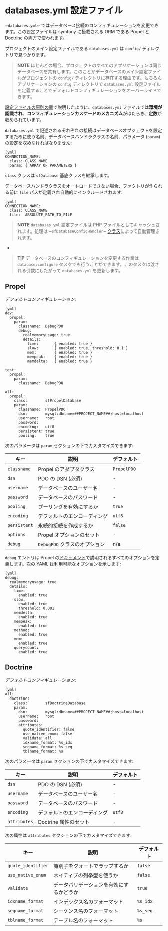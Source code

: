 databases.yml 設定ファイル
==========================

~`databases.yml`~ ではデータベース接続のコンフィギュレーションを変更できます。この設定ファイルは symfony に搭載される ORM である Propel と Doctrine の両方で使われます。

プロジェクトのメイン設定ファイルである `databases.yml` は `config/` ディレクトリで見つかります。

>**NOTE**
>ほとんどの場合、プロジェクトのすべてのアプリケーションは同じデータベースを共有します。このことがデータベースのメイン設定ファイルがプロジェクトの `config/` ディレクトリに存在する理由です。もちろんアプリケーションの `config` ディレクトリで `databases.yml` 設定ファイルを定義することでデフォルトコンフィギュレーションをオーバーライドできます。

[設定ファイルの原則の章](#chapter_03)で説明したように、`databases.yml` ファイルでは**環境が認識され**、**コンフィギュレーションカスケードのメカニズム**がはたらき、**定数**が収められています。

`databases.yml` で記述されるそれぞれの接続はデータベースオブジェクトを設定するために使う名前、データベースハンドラクラスの名前、パラメータ (`param`) の設定を収めなければなりません:

    [yml]
    CONNECTION_NAME:
      class: CLASS_NAME
      param: { ARRAY OF PARAMETERS }

`class` クラスは `sfDatabase` 基底クラスを継承します。

データベースハンドラクラスをオートロードできない場合、ファクトリが作られる前に `file` パスが定義され自動的にインクルードされます:

    [yml]
    CONNECTION_NAME:
      class: CLASS_NAME
      file:  ABSOLUTE_PATH_TO_FILE

>**NOTE**
>`databases.yml` 設定ファイルは PHP ファイルとしてキャッシュされます。処理は ~`sfDatabaseConfigHandler`~ [クラス](#chapter_14_config_handlers_yml)によって自動管理されます。

-

>**TIP**
>データベースのコンフィギュレーションを変更する作業は `database:configure` タスクでも行うことができます。このタスクは渡される引数にしたがって `databases.yml` を更新します。

Propel
------

*デフォルトコンフィギュレーション*:

    [yml]
    dev:
      propel:
        param:
          classname:  DebugPDO
          debug:
            realmemoryusage: true
            details:
              time:       { enabled: true }
              slow:       { enabled: true, threshold: 0.1 }
              mem:        { enabled: true }
              mempeak:    { enabled: true }
              memdelta:   { enabled: true }

    test:
      propel:
        param:
          classname:  DebugPDO

    all:
      propel:
        class:        sfPropelDatabase
        param:
          classname:  PropelPDO
          dsn:        mysql:dbname=##PROJECT_NAME##;host=localhost
          username:   root
          password:   
          encoding:   utf8
          persistent: true
          pooling:    true

次のパラメータは `param` セクションの下でカスタマイズできます:

 | キー         | 説明                        | デフォルト    |
 | ------------ | ----------------------------| -------------- |
 | `classname`  | Propel のアダプタクラス    | `PropelPDO`    |
 | `dsn`        | PDO の DSN (必須)            | -              |
 | `username`   | データベースのユーザー名     | -              |
 | `password`   | データベースのパスワード     | -              |
 | `pooling`    | プーリングを有効にするか     | `true`         |
 | `encoding`   | デフォルトのエンコーディング | `utf8`        |
 | `persistent` | 永続的接続を作成するか       | `false`        |
 | `options`    | Propel オプションのセット    | -              |
 | `debug`      | `DebugPDO` クラスのオプション| n/a            |

`debug` エントリは Propel の[ドキュメント](http://propel.phpdb.org/docs/api/1.4/runtime/propel-util/DebugPDO.html#class_details)で説明されるすべてのオプションを定義します。次の YAML は利用可能なオプションを示します:

    [yml]
    debug:
      realmemoryusage: true
      details:
        time:
          enabled: true
        slow:
          enabled: true
          threshold: 0.001
        memdelta:
          enabled: true
        mempeak:
          enabled: true
        method:
          enabled: true
        mem:
          enabled: true
        querycount:
          enabled: true

Doctrine
--------

*デフォルトコンフィギュレーション*:

    [yml]
    all:
      doctrine:
        class:        sfDoctrineDatabase
        param:
          dsn:        mysql:dbname=##PROJECT_NAME##;host=localhost
          username:   root
          password:   
          attributes:
            quote_identifier: false
            use_native_enum: false
            validate: all
            idxname_format: %s_idx
            seqname_format: %s_seq
            tblname_format: %s

次のパラメータは `param` セクションの下でカスタマイズできます:

 | キー         | 説明                        | デフォルト |
 | ------------ | --------------------------- | ------------ |
 | `dsn`        | PDO の DSN (必須)           | -            |
 | `username`   | データベースのユーザー名     | -            |
 | `password`   | データベースのパスワード     | -            |
 | `encoding`   | デフォルトのエンコーディング | `utf8`      |
 | `attributes` | Doctrine 属性のセット       | -            |

次の属性は `attributes` セクションの下でカスタマイズできます:

 | キー               | 説明                                   | デフォルト |
 | ------------------ | -------------------------------------- | ------------ |
 | `quote_identifier` | 識別子をクォートでラップするか          | `false`      |
 | `use_native_enum`  | ネイティブの列挙型を使うか              | `false`      |
 | `validate`         | データバリデーションを有効にするかどうか | `true`       |
 | `idxname_format`   | インデックス名のフォーマット            | `%s_idx`     |
 | `seqname_format`   | シーケンス名のフォーマット              | `%s_seq`     |
 | `tblname_format`   | テーブル名のフォーマット                | `%s`         |
